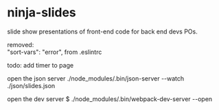 # ninja-slides
slide show presentations of front-end code for back end devs POs.

removed:         
"sort-vars": "error",
from .eslintrc

todo:
add timer to page

open the json server
./node_modules/.bin/json-server --watch ./json/slides.json

open the dev server
$ ./node_modules/.bin/webpack-dev-server --open
